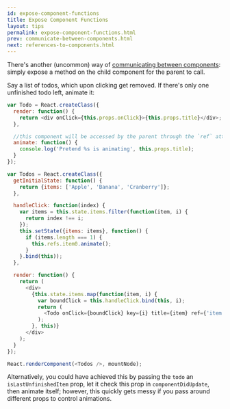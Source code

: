 ```yaml
---
id: expose-component-functions
title: Expose Component Functions
layout: tips
permalink: expose-component-functions.html
prev: communicate-between-components.html
next: references-to-components.html
---
```


There's another (uncommon) way of [communicating between components](/react/tips/communicate-between-components.html): simply expose a method on the child component for the parent to call.

Say a list of todos, which upon clicking get removed. If there's only one unfinished todo left, animate it:

```js
var Todo = React.createClass({
  render: function() {
    return <div onClick={this.props.onClick}>{this.props.title}</div>;
  },

  //this component will be accessed by the parent through the `ref` attribute
  animate: function() {
    console.log('Pretend %s is animating', this.props.title);
  }
});

var Todos = React.createClass({
  getInitialState: function() {
    return {items: ['Apple', 'Banana', 'Cranberry']};
  },

  handleClick: function(index) {
    var items = this.state.items.filter(function(item, i) {
      return index !== i;
    });
    this.setState({items: items}, function() {
      if (items.length === 1) {
        this.refs.item0.animate();
      }
    }.bind(this));
  },

  render: function() {
    return (
      <div>
        {this.state.items.map(function(item, i) {
          var boundClick = this.handleClick.bind(this, i);
          return (
            <Todo onClick={boundClick} key={i} title={item} ref={'item' + i} />
          );
        }, this)}
      </div>
    );
  }
});

React.renderComponent(<Todos />, mountNode);
```

Alternatively, you could have achieved this by passing the `todo` an `isLastUnfinishedItem` prop, let it check this prop in `componentDidUpdate`, then animate itself; however, this quickly gets messy if you pass around different props to control animations.
